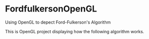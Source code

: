 # FordfulkersonOpenGL
Using OpenGL to depect Ford-Fulkerson's Algorithm

This is OpenGL project displaying how the following algorithm works.
